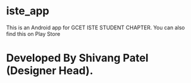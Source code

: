 # iste_app
This is an Android app for GCET ISTE STUDENT CHAPTER.
You can also find this on Play Store
# Developed By Shivang Patel (Designer Head).
